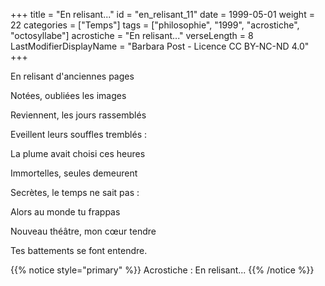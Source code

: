 +++
title = "En relisant..."
id = "en_relisant_11"
date = 1999-05-01
weight = 22
categories = ["Temps"]
tags = ["philosophie", "1999", "acrostiche", "octosyllabe"]
acrostiche = "En relisant..."
verseLength = 8
LastModifierDisplayName = "Barbara Post - Licence CC BY-NC-ND 4.0"
+++

En relisant d'anciennes pages

Notées, oubliées les images

Reviennent, les jours rassemblés

Eveillent leurs souffles tremblés :

La plume avait choisi ces heures

Immortelles, seules demeurent

Secrètes, le temps ne sait pas :

Alors au monde tu frappas

Nouveau théâtre, mon cœur tendre

Tes battements se font entendre.

{{% notice style="primary" %}}
Acrostiche : En relisant...
{{% /notice %}}
